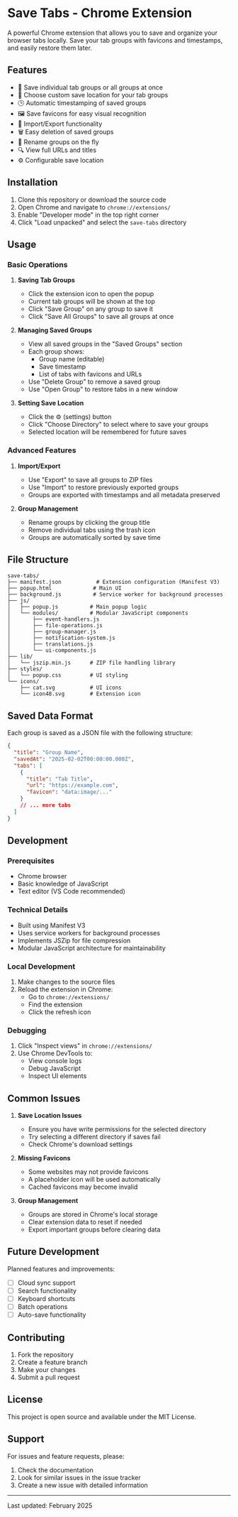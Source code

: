 # Save Tabs - Chrome Extension

A powerful Chrome extension that allows you to save and organize your browser tabs locally. Save your tab groups with favicons and timestamps, and easily restore them later.

## Features

- 🎯 Save individual tab groups or all groups at once
- 📂 Choose custom save location for your tab groups
- 🕒 Automatic timestamping of saved groups
- 🖼️ Save favicons for easy visual recognition
- 🔄 Import/Export functionality
- 🗑️ Easy deletion of saved groups
- 📝 Rename groups on the fly
- 🔍 View full URLs and titles
- ⚙️ Configurable save location

## Installation

1. Clone this repository or download the source code
2. Open Chrome and navigate to `chrome://extensions/`
3. Enable "Developer mode" in the top right corner
4. Click "Load unpacked" and select the `save-tabs` directory

## Usage

### Basic Operations

1. **Saving Tab Groups**
   - Click the extension icon to open the popup
   - Current tab groups will be shown at the top
   - Click "Save Group" on any group to save it
   - Click "Save All Groups" to save all groups at once

2. **Managing Saved Groups**
   - View all saved groups in the "Saved Groups" section
   - Each group shows:
     - Group name (editable)
     - Save timestamp
     - List of tabs with favicons and URLs
   - Use "Delete Group" to remove a saved group
   - Use "Open Group" to restore tabs in a new window

3. **Setting Save Location**
   - Click the ⚙️ (settings) button
   - Click "Choose Directory" to select where to save your groups
   - Selected location will be remembered for future saves

### Advanced Features

1. **Import/Export**
   - Use "Export" to save all groups to ZIP files
   - Use "Import" to restore previously exported groups
   - Groups are exported with timestamps and all metadata preserved

2. **Group Management**
   - Rename groups by clicking the group title
   - Remove individual tabs using the trash icon
   - Groups are automatically sorted by save time

## File Structure

```
save-tabs/
├── manifest.json           # Extension configuration (Manifest V3)
├── popup.html             # Main UI
├── background.js          # Service worker for background processes
├── js/
│   ├── popup.js          # Main popup logic
│   └── modules/          # Modular JavaScript components
│       ├── event-handlers.js
│       ├── file-operations.js
│       ├── group-manager.js
│       ├── notification-system.js
│       ├── translations.js
│       └── ui-components.js
├── lib/
│   └── jszip.min.js      # ZIP file handling library
├── styles/
│   └── popup.css         # UI styling
└── icons/
    ├── cat.svg           # UI icons
    └── icon48.svg        # Extension icon
```

## Saved Data Format

Each group is saved as a JSON file with the following structure:

```json
{
  "title": "Group Name",
  "savedAt": "2025-02-02T00:00:00.000Z",
  "tabs": [
    {
      "title": "Tab Title",
      "url": "https://example.com",
      "favicon": "data:image/..."
    }
    // ... more tabs
  ]
}
```

## Development

### Prerequisites

- Chrome browser
- Basic knowledge of JavaScript
- Text editor (VS Code recommended)

### Technical Details

- Built using Manifest V3
- Uses service workers for background processes
- Implements JSZip for file compression
- Modular JavaScript architecture for maintainability

### Local Development

1. Make changes to the source files
2. Reload the extension in Chrome:
   - Go to `chrome://extensions/`
   - Find the extension
   - Click the refresh icon

### Debugging

1. Click "Inspect views" in `chrome://extensions/`
2. Use Chrome DevTools to:
   - View console logs
   - Debug JavaScript
   - Inspect UI elements

## Common Issues

1. **Save Location Issues**
   - Ensure you have write permissions for the selected directory
   - Try selecting a different directory if saves fail
   - Check Chrome's download settings

2. **Missing Favicons**
   - Some websites may not provide favicons
   - A placeholder icon will be used automatically
   - Cached favicons may become invalid

3. **Group Management**
   - Groups are stored in Chrome's local storage
   - Clear extension data to reset if needed
   - Export important groups before clearing data

## Future Development

Planned features and improvements:

- [ ] Cloud sync support
- [ ] Search functionality
- [ ] Keyboard shortcuts
- [ ] Batch operations
- [ ] Auto-save functionality

## Contributing

1. Fork the repository
2. Create a feature branch
3. Make your changes
4. Submit a pull request

## License

This project is open source and available under the MIT License.

## Support

For issues and feature requests, please:
1. Check the documentation
2. Look for similar issues in the issue tracker
3. Create a new issue with detailed information

---

Last updated: February 2025
